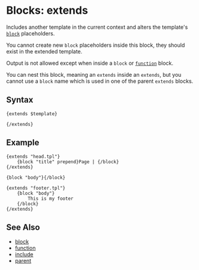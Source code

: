 # Blocks: extends

Includes another template in the current context and alters the template's [```block```](block.md) placeholders.

You cannot create new ```block``` placeholders inside this block, they should exist in the extended template.

Output is not allowed except when inside a ```block``` or [```function```](function.md) block.

You can nest this block, meaning an ```extends``` inside an ```extends```,  but you cannot use a ```block``` name which is used in one of the parent ```extends``` blocks.

## Syntax

```
{extends $template}
    
{/extends}
```

## Example

```
{extends "head.tpl"}
    {block "title" prepend}Page | {/block}
{/extends}

{block "body"}{/block}

{extends "footer.tpl"}
    {block "body"}
        This is my footer
    {/block}
{/extends}
```

## See Also

- [block](block.md)
- [function](function.md)
- [include](include.md)
- [parent](parent.md)
